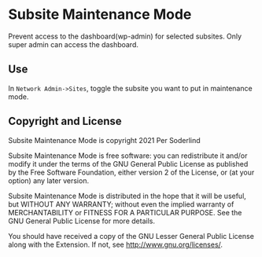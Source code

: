 # Subsite Maintenance Mode

Prevent access to the dashboard(wp-admin) for selected subsites. Only super admin can access the dashboard.

## Use

In `Network Admin->Sites`, toggle the subsite you want to put in maintenance mode.

## Copyright and License

Subsite Maintenance Mode is copyright 2021 Per Soderlind

Subsite Maintenance Mode is free software: you can redistribute it and/or modify it under the terms of the GNU General Public License as published by the Free Software Foundation, either version 2 of the License, or (at your option) any later version.

Subsite Maintenance Mode is distributed in the hope that it will be useful, but WITHOUT ANY WARRANTY; without even the implied warranty of MERCHANTABILITY or FITNESS FOR A PARTICULAR PURPOSE. See the GNU General Public License for more details.

You should have received a copy of the GNU Lesser General Public License along with the Extension. If not, see http://www.gnu.org/licenses/.
